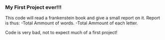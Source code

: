### My First Project ever!!!

This code will read a frankenstein book and give a small report on it.
Report is thus:
   -Total Ammount of words.
   -Total Ammount of each letter.

Code is very bad, not to expect much of a first project!
